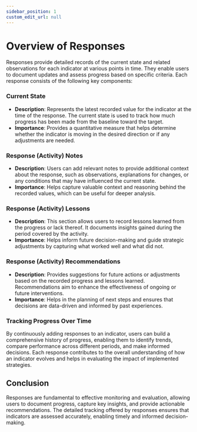 ```yaml
---
sidebar_position: 1
custom_edit_url: null
---
```


# Overview of Responses

Responses provide detailed records of the current state and related observations for each indicator at various points in time. They enable users to document updates and assess progress based on specific criteria. Each response consists of the following key components:

### Current State

- **Description**: Represents the latest recorded value for the indicator at the time of the response. The current state is used to track how much progress has been made from the baseline toward the target.
- **Importance**: Provides a quantitative measure that helps determine whether the indicator is moving in the desired direction or if any adjustments are needed.

### Response (Activity) Notes

- **Description**: Users can add relevant notes to provide additional context about the response, such as observations, explanations for changes, or any conditions that may have influenced the current state.
- **Importance**: Helps capture valuable context and reasoning behind the recorded values, which can be useful for deeper analysis.

### Response (Activity) Lessons

- **Description**: This section allows users to record lessons learned from the progress or lack thereof. It documents insights gained during the period covered by the activity.
- **Importance**: Helps inform future decision-making and guide strategic adjustments by capturing what worked well and what did not.

### Response (Activity) Recommendations

- **Description**: Provides suggestions for future actions or adjustments based on the recorded progress and lessons learned. Recommendations aim to enhance the effectiveness of ongoing or future interventions.
- **Importance**: Helps in the planning of next steps and ensures that decisions are data-driven and informed by past experiences.

### Tracking Progress Over Time

By continuously adding responses to an indicator, users can build a comprehensive history of progress, enabling them to identify trends, compare performance across different periods, and make informed decisions. Each response contributes to the overall understanding of how an indicator evolves and helps in evaluating the impact of implemented strategies.

## Conclusion

Responses are fundamental to effective monitoring and evaluation, allowing users to document progress, capture key insights, and provide actionable recommendations. The detailed tracking offered by responses ensures that indicators are assessed accurately, enabling timely and informed decision-making.

